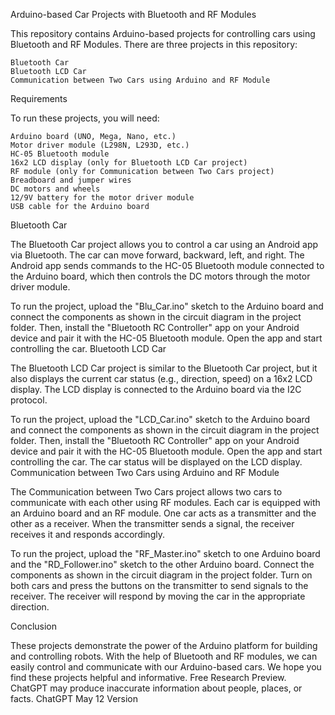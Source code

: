 Arduino-based Car Projects with Bluetooth and RF Modules

This repository contains Arduino-based projects for controlling cars using Bluetooth and RF Modules. There are three projects in this repository:

    Bluetooth Car
    Bluetooth LCD Car
    Communication between Two Cars using Arduino and RF Module

Requirements

To run these projects, you will need:

    Arduino board (UNO, Mega, Nano, etc.)
    Motor driver module (L298N, L293D, etc.)
    HC-05 Bluetooth module
    16x2 LCD display (only for Bluetooth LCD Car project)
    RF module (only for Communication between Two Cars project)
    Breadboard and jumper wires
    DC motors and wheels
    12/9V battery for the motor driver module
    USB cable for the Arduino board

Bluetooth Car

The Bluetooth Car project allows you to control a car using an Android app via Bluetooth. The car can move forward, backward, left, and right. The Android app sends commands to the HC-05 Bluetooth module connected to the Arduino board, which then controls the DC motors through the motor driver module.

To run the project, upload the "Blu_Car.ino" sketch to the Arduino board and connect the components as shown in the circuit diagram in the project folder. Then, install the "Bluetooth RC Controller" app on your Android device and pair it with the HC-05 Bluetooth module. Open the app and start controlling the car.
Bluetooth LCD Car

The Bluetooth LCD Car project is similar to the Bluetooth Car project, but it also displays the current car status (e.g., direction, speed) on a 16x2 LCD display. The LCD display is connected to the Arduino board via the I2C protocol.

To run the project, upload the "LCD_Car.ino" sketch to the Arduino board and connect the components as shown in the circuit diagram in the project folder. Then, install the "Bluetooth RC Controller" app on your Android device and pair it with the HC-05 Bluetooth module. Open the app and start controlling the car. The car status will be displayed on the LCD display.
Communication between Two Cars using Arduino and RF Module

The Communication between Two Cars project allows two cars to communicate with each other using RF modules. Each car is equipped with an Arduino board and an RF module. One car acts as a transmitter and the other as a receiver. When the transmitter sends a signal, the receiver receives it and responds accordingly.

To run the project, upload the "RF_Master.ino" sketch to one Arduino board and the "RD_Follower.ino" sketch to the other Arduino board. Connect the components as shown in the circuit diagram in the project folder. Turn on both cars and press the buttons on the transmitter to send signals to the receiver. The receiver will respond by moving the car in the appropriate direction.

Conclusion

These projects demonstrate the power of the Arduino platform for building and controlling robots. With the help of Bluetooth and RF modules, we can easily control and communicate with our Arduino-based cars. We hope you find these projects helpful and informative.
Free Research Preview. ChatGPT may produce inaccurate information about people, places, or facts. ChatGPT May 12 Version
